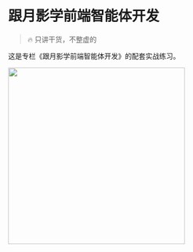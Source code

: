 # 跟月影学前端智能体开发

> 🔥 只讲干货，不整虚的

这是专栏《跟月影学前端智能体开发》的配套实战练习。

<img src="https://github.com/user-attachments/assets/1bbcd7fe-767e-4f5c-9c77-0749d67146bb" width="360">

